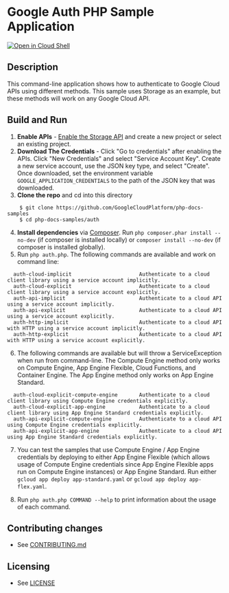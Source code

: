 # Google Auth PHP Sample Application

[![Open in Cloud Shell][shell_img]][shell_link]

[shell_img]: http://gstatic.com/cloudssh/images/open-btn.png
[shell_link]: https://console.cloud.google.com/cloudshell/open?git_repo=https://github.com/googlecloudplatform/php-docs-samples&page=editor&working_dir=auth

## Description

This command-line application shows how to authenticate to Google Cloud APIs
using different methods. This sample uses Storage as an example, but these
methods will work on any Google Cloud API.

## Build and Run
1.  **Enable APIs** - [Enable the Storage API](https://console.cloud.google.com/flows/enableapi?apiid=storage-api.googleapis.com)
    and create a new project or select an existing project.
2.  **Download The Credentials** - Click "Go to credentials" after enabling the APIs. Click "New Credentials"
    and select "Service Account Key". Create a new service account, use the JSON key type, and
    select "Create". Once downloaded, set the environment variable `GOOGLE_APPLICATION_CREDENTIALS`
    to the path of the JSON key that was downloaded.
3.  **Clone the repo** and cd into this directory
```
    $ git clone https://github.com/GoogleCloudPlatform/php-docs-samples
    $ cd php-docs-samples/auth
```
4.  **Install dependencies** via [Composer](http://getcomposer.org/doc/00-intro.md).
    Run `php composer.phar install --no-dev` (if composer is installed locally) or `composer install --no-dev`
    (if composer is installed globally).
5.  Run `php auth.php`. The following commands are available and work on command line:
```
  auth-cloud-implicit                      Authenticate to a cloud client library using a service account implicitly.
  auth-cloud-explicit                      Authenticate to a cloud client library using a service account explicitly.
  auth-api-implicit                        Authenticate to a cloud API using a service account implicitly.
  auth-api-explicit                        Authenticate to a cloud API using a service account explicitly.
  auth-http-implicit                       Authenticate to a cloud API with HTTP using a service account implicitly.
  auth-http-explicit                       Authenticate to a cloud API with HTTP using a service account explicitly.
```
6. The following commands are available but will throw a ServiceException when
run from command-line. The Compute Engine method only works on Compute Engine,
App Engine Flexible, Cloud Functions, and Container Engine. The App Engine
method only works on App Engine Standard.
```
  auth-cloud-explicit-compute-engine       Authenticate to a cloud client library using Compute Engine credentials explicitly.
  auth-cloud-explicit-app-engine           Authenticate to a cloud client library using App Engine Standard credentials explicitly.
  auth-api-explicit-compute-engine         Authenticate to a cloud API using Compute Engine credentials explicitly.
  auth-api-explicit-app-engine             Authenticate to a cloud API using App Engine Standard credentials explicitly.
```
7. You can test the samples that use Compute Engine / App Engine credentials by
deploying to either App Engine Flexible (which allows usage of Compute Engine
credentials since App Engine Flexible apps run on Compute Engine instances) or
App Engine Standard. Run either `gcloud app deploy app-standard.yaml` or
`gcloud app deploy app-flex.yaml`.

8. Run `php auth.php COMMAND --help` to print information about the usage of each command.

## Contributing changes

* See [CONTRIBUTING.md](../../CONTRIBUTING.md)

## Licensing

* See [LICENSE](../../LICENSE)
